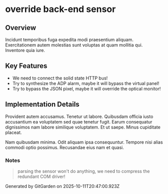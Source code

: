 # override back-end sensor

## Overview
Incidunt temporibus fuga expedita modi praesentium aliquam. Exercitationem autem molestias sunt voluptas at quam mollitia qui. Inventore quia iure.

## Key Features
- We need to connect the solid state HTTP bus!
- Try to synthesize the ADP alarm, maybe it will bypass the virtual panel!
- Try to bypass the JSON pixel, maybe it will override the optical monitor!

## Implementation Details
Provident autem accusamus. Tenetur ut labore. Quibusdam officia iusto accusantium ea voluptatem sed quae tenetur fugit. Earum consequatur dignissimos nam labore similique voluptatem. Et ut saepe. Minus cupiditate placeat.
 Nam quibusdam minima. Odit aliquam ipsa consequuntur. Tempore nisi alias commodi optio possimus. Recusandae eius nam et quasi.

### Notes
> parsing the sensor won't do anything, we need to compress the redundant COM driver!

Generated by GitGarden on 2025-10-11T20:47:00.923Z